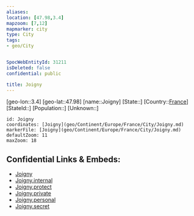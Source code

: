 ```yaml
---
aliases: 
location: [47.98,3.4]
mapzoom: [7,12] 
mapmarker: city 
type: City
tags:
- geo/City


SpocWebEntityId: 31211
isDeleted: false
confidential: public

title: Joigny
---
```

[geo-lon::3.4]
[geo-lat::47.98]
[name::Joigny]
[State::]
[Country::[France](geo/Continent/Europe/France.md)]
[StateId::]
[Population::]
[Unknown::]


```leaflet
id: Joigny
coordinates: [Joigny](geo/Continent/Europe/France/City/Joigny.md)
markerFile: [Joigny](geo/Continent/Europe/France/City/Joigny.md)
defaultZoom: 11 
maxZoom: 18
```


## Confidential Links & Embeds: 
- [Joigny](../../../../../../_public/geo/Continent/Europe/France/City/Joigny.md) 
- [Joigny.internal](../../../../../../_internal/geo/Continent/Europe/France/City/Joigny.internal.md) 
- [Joigny.protect](../../../../../../_protect/geo/Continent/Europe/France/City/Joigny.protect.md) 
- [Joigny.private](../../../../../../_private/geo/Continent/Europe/France/City/Joigny.private.md) 
- [Joigny.personal](../../../../../../_personal/geo/Continent/Europe/France/City/Joigny.personal.md) 
- [Joigny.secret](../../../../../../_secret/geo/Continent/Europe/France/City/Joigny.secret.md) 
